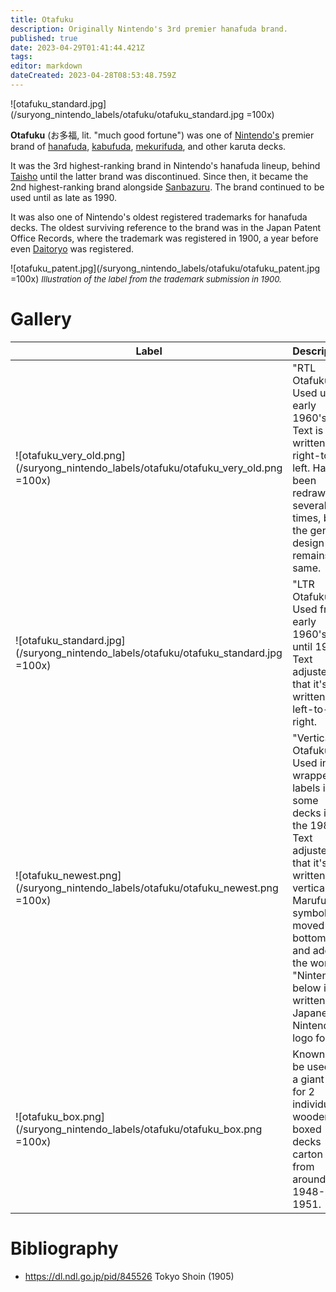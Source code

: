 ```yaml
---
title: Otafuku
description: Originally Nintendo's 3rd premier hanafuda brand.
published: true
date: 2023-04-29T01:41:44.421Z
tags: 
editor: markdown
dateCreated: 2023-04-28T08:53:48.759Z
---
```


![otafuku_standard.jpg](/suryong_nintendo_labels/otafuku/otafuku_standard.jpg =100x)
 
**Otafuku** (お多福, lit. "much good fortune") was one of [Nintendo's](/en/hanafuda/manufacturers/nintendo) premier brand of [hanafuda](/en/hanafuda), [kabufuda](/en/kabufuda), [mekurifuda](/en/mekurifuda), and other karuta decks. 

It was the 3rd highest-ranking brand in Nintendo's hanafuda lineup, behind [Taisho](/en/hanafuda/manufacturers/nintendo/taisho) until the latter brand was discontinued. Since then, it became the 2nd highest-ranking brand alongside [Sanbazuru](/en/hanafuda/manufacturers/nintendo/sanbazuru). The brand continued to be used until as late as 1990.

It was also one of Nintendo's oldest registered trademarks for hanafuda decks. The oldest surviving reference to the brand was in the Japan Patent Office Records, where the trademark was registered in 1900, a year before even [Daitoryo](/en/hanafuda/manufacturers/nintendo/daitoryo) was registered. 

![otafuku_patent.jpg](/suryong_nintendo_labels/otafuku/otafuku_patent.jpg =100x)
<span style="font-size:small;">*Illustration of the label from the trademark submission in 1900.*</span>

# Gallery
| Label | Description |
| --- | --- |
|![otafuku_very_old.png](/suryong_nintendo_labels/otafuku/otafuku_very_old.png =100x)|"RTL Otafuku". Used until early 1960's. Text is written right-to-left. Has been redrawn several times, but the general design remains the same.|
|![otafuku_standard.jpg](/suryong_nintendo_labels/otafuku/otafuku_standard.jpg =100x)|"LTR Otafuku". Used from early 1960's until 1990. Text adjusted so that it's written left-to-right.|
|![otafuku_newest.png](/suryong_nintendo_labels/otafuku/otafuku_newest.png =100x)|"Vertical Otafuku". Used in wrapper labels in some decks in the 1980's. Text adjusted so that it's written vertically. Marufuku symbol is moved to bottom left, and added the word "Nintendo" below it, written in Japanese Nintendo logo font.|
|![otafuku_box.png](/suryong_nintendo_labels/otafuku/otafuku_box.png =100x)|Known to be used in a giant box for 2 individually wooden-boxed decks carton box from around 1948-1951.|

# Bibliography
- https://dl.ndl.go.jp/pid/845526 Tokyo Shoin (1905)